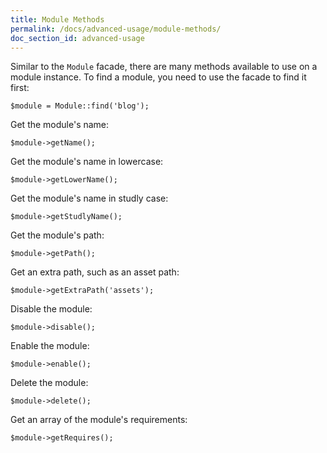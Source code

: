 ```yaml
---
title: Module Methods
permalink: /docs/advanced-usage/module-methods/
doc_section_id: advanced-usage
---
```


Similar to the `Module` facade, there are many methods available to use on a module instance.
To find a module, you need to use the facade to find it first:

```php?start_inline=true
$module = Module::find('blog');
```

Get the module's name:

```php?start_inline=true
$module->getName();
```

Get the module's name in lowercase:

```php?start_inline=true
$module->getLowerName();
```

Get the module's name in studly case:

```php?start_inline=true
$module->getStudlyName();
```

Get the module's path:

```php?start_inline=true
$module->getPath();
```

Get an extra path, such as an asset path:

```php?start_inline=true
$module->getExtraPath('assets');
```

Disable the module:

```php?start_inline=true
$module->disable();
```

Enable the module:

```php?start_inline=true
$module->enable();
```

Delete the module:

```php?start_inline=true
$module->delete();
```

Get an array of the module's requirements:

```php?start_inline=true
$module->getRequires();
```